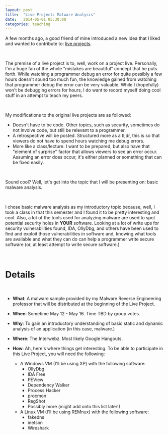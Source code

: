 ```yaml
---
layout: post
title:  "Live Project: Malware Analysis"
date:   2014-05-01 05:30:00
categories: teaching
---
```


A few months ago, a good friend of mine introduced a new idea that I liked and wanted to contribute to: [live projects](http://liveprojects.thatdevlife.com/).

<br />

The premise of a live project is to, well, work on a project live. Personally, I'm a huge fan of the whole "mistakes are beautiful" concept that he puts forth. While watching a programmer debug an error for quite possibly a few hours doesn't sound too much fun, the knowledge gained from watching that programmer debug the error can be very valuable. While I (hopefully) won't be debugging errors for hours, I do want to record myself doing cool stuff in an attempt to teach my peers. 

<br />


My modifications to the original live projects are as followed:

* Doesn't have to be code. Other topics, such as security, sometimes do not involve code, but still be relevant to a programmer.
* A retrospective will be posted. Structured more as a tl;dr, this is so that viewers do not have to spend hours watching me debug errors.
* More like a class/lecture. I want to be prepared, but also have that "element of surprise" factor that allows viewers to see an error occur. Assuming an error does occur, it's either planned or something that can be fixed easily.

<br />

Sound cool? Well, let's get into the topic that I will be presenting on: basic malware analysis.

<br />

I chose basic malware analysis as my introductory topic because, well, I took a class in that this semester and I found it to be pretty interesting and cool. Also, a lot of the tools used for analyzing malware are used to spot potential security holes in __YOUR__ software. Looking at a lot of write ups for security vulnerabilities found, IDA, OllyDbg, and others have been used to find and exploit those vulnerabilities in software and, knowing what tools are available and what they can do can help a programmer write secure software (or, at least attempt to write secure software.)

<br />

# Details
<br />

* __What__: A malware sample provided by my Malware Reverse Engineering professor that will be distributed at the beginning of the Live Project.
* __When__: Sometime May 12 - May 16. Time TBD by group votes.
* __Why__: To gain an introductory understanding of basic static and dynamic analysis of an application (in this case, malware.)
* __Where__: The Interwebz. Most likely Google Hangouts.
* __How__: Ah, here's where things get interesting. To be able to participate in this Live Project, you will need the following:

	* A Windows VM (I'll be using XP) with the following software:
		* OllyDbg
		* IDA Free
		* PEView
		* Dependency Walker
		* Process Hacker
		* procmon
		* RegShot
		* Possibly more (might add onto this list later!)
	* A Linux VM (I'll be using REMnux) with the following software:
		* fakedns
		* inetsim
		* Wireshark